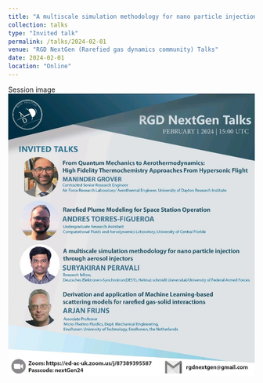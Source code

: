 ```yaml
---
title: "A multiscale simulation methodology for nano particle injection through aerosol injectors"
collection: talks
type: "Invited talk"
permalink: /talks/2024-02-01
venue: "RGD NextGen (Rarefied gas dynamics community) Talks"
date: 2024-02-01
location: "Online"
---
```


Session image 
<br/><img src='/images/rgdnextgen_invited.jpeg'>
